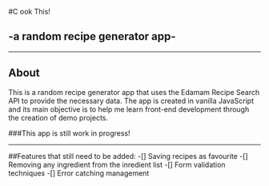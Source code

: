 #C ook This!
## -a random recipe generator app-

---

## About
This is a random recipe generator app that uses the Edamam Recipe Search API to provide the necessary data. The app is created in vanilla JavaScript and its main objective is to help me learn front-end development through the creation of demo projects.

###This app is still work in progress!

---

##Features that still need to be added:
-[] Saving recipes as favourite
-[] Removing any ingredient from the inredient list
-[] Form validation techniques
-[] Error catching management
